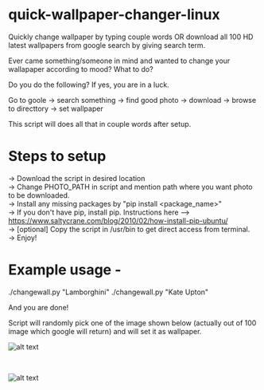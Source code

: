 # quick-wallpaper-changer-linux
Quickly change wallpaper by typing couple words OR download all 100 HD latest wallpapers from google search by giving search term.

Ever came something/someone in mind and wanted to change your wallapaper according to mood?  What to do? 

Do you do the following? If yes, you are in a luck.<br />

Go to goole -> search something -> find good photo -> download -> browse to directtory -> set wallpaper

This script will does all that in couple words after setup.

# Steps to setup
-> Download the script in desired location <br /> 
-> Change PHOTO_PATH in script and mention path where you want photo to be downloaded. <br />
-> Install any missing packages by "pip install <package_name>" <br /> 
-> If you don't have pip, install pip. Instructions here --> https://www.saltycrane.com/blog/2010/02/how-install-pip-ubuntu/  <br />
-> [optional] Copy the script in /usr/bin to get direct access from terminal. <br />
-> Enjoy! <br />

# Example usage - 

./changewall.py "Lamborghini" 
./changewall.py "Kate Upton"

And you are done!

Script will randomly pick one of the image shown below (actually out of 100 image which google will return) and will set it as wallpaper.


![alt text](https://user-images.githubusercontent.com/16557921/36028887-d476c5c2-0dc6-11e8-874a-d457c75e9872.png)

<br />

![alt text](https://user-images.githubusercontent.com/16557921/36025163-133b106a-0db8-11e8-8590-f6f28c165308.png)

